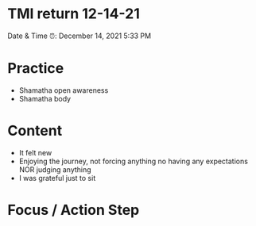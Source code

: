 # TMI return 12-14-21

Date & Time ⏰: December 14, 2021 5:33 PM

# Practice

- Shamatha open awareness
- Shamatha body

# Content

- It felt new
- Enjoying the journey, not forcing anything no having any expectations NOR judging anything
- I was grateful just to sit

# Focus / Action Step
